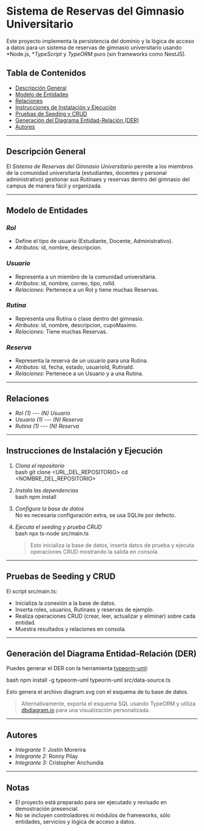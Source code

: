 # Sistema de Reservas del Gimnasio Universitario

Este proyecto implementa la persistencia del dominio y la lógica de acceso a datos para un sistema de reservas de gimnasio universitario usando *Node.js, **TypeScript* y *TypeORM* puro (sin frameworks como NestJS).

## Tabla de Contenidos

- [Descripción General](#descripción-general)
- [Modelo de Entidades](#modelo-de-entidades)
- [Relaciones](#relaciones)
- [Instrucciones de Instalación y Ejecución](#instrucciones-de-instalación-y-ejecución)
- [Pruebas de Seeding y CRUD](#pruebas-de-seeding-y-crud)
- [Generación del Diagrama Entidad-Relación (DER)](#generación-del-diagrama-entidad-relación-der)
- [Autores](#autores)

---

## Descripción General

El *Sistema de Reservas del Gimnasio Universitario* permite a los miembros de la comunidad universitaria (estudiantes, docentes y personal administrativo) gestionar sus Rutinaes y reservas dentro del gimnasio del campus de manera fácil y organizada.

---

## Modelo de Entidades

### *Rol*
- Define el tipo de usuario (Estudiante, Docente, Administrativo).
- *Atributos:* id, nombre, descripcion.

### *Usuario*
- Representa a un miembro de la comunidad universitaria.
- *Atributos:* id, nombre, correo, tipo, rolId.
- *Relaciones:* Pertenece a un Rol y tiene muchas Reservas.

### *Rutina*
- Representa una Rutina o clase dentro del gimnasio.
- *Atributos:* id, nombre, descripcion, cupoMaximo.
- *Relaciones:* Tiene muchas Reservas.

### *Reserva*
- Representa la reserva de un usuario para una Rutina.
- *Atributos:* id, fecha, estado, usuarioId, RutinaId.
- *Relaciones:* Pertenece a un Usuario y a una Rutina.

---

## Relaciones

- *Rol (1) --- (N) Usuario*
- *Usuario (1) --- (N) Reserva*
- *Rutina (1) --- (N) Reserva*

---

## Instrucciones de Instalación y Ejecución

1. *Clona el repositorio*  
   bash
   git clone <URL_DEL_REPOSITORIO>
   cd <NOMBRE_DEL_REPOSITORIO>
   

2. *Instala las dependencias*  
   bash
   npm install
   

3. *Configura la base de datos*  
   No es necesaria configuración extra, se usa SQLite por defecto.

4. *Ejecuta el seeding y prueba CRUD*  
   bash
   npx ts-node src/main.ts
   
   > Esto inicializa la base de datos, inserta datos de prueba y ejecuta operaciones CRUD mostrando la salida en consola.

---

## Pruebas de Seeding y CRUD

El script src/main.ts:
- Inicializa la conexión a la base de datos.
- Inserta roles, usuarios, Rutinaes y reservas de ejemplo.
- Realiza operaciones CRUD (crear, leer, actualizar y eliminar) sobre cada entidad.
- Muestra resultados y relaciones en consola.

---

## Generación del Diagrama Entidad-Relación (DER)

Puedes generar el DER con la herramienta [typeorm-uml](https://github.com/eugene-manuilov/typeorm-uml):

bash
npm install -g typeorm-uml
typeorm-uml src/data-source.ts

Esto genera el archivo diagram.svg con el esquema de tu base de datos.

> Alternativamente, exporta el esquema SQL usando TypeORM y utiliza [dbdiagram.io](https://dbdiagram.io) para una visualización personalizada.

---

## Autores

- *Integrante 1:* Jostin Morerira
- *Integrante 2:* Ronny Pilay
- *Integrante 3:* Cristopher Anchundia

---

## Notas

- El proyecto está preparado para ser ejecutado y revisado en demostración presencial.
- No se incluyen controladores ni módulos de frameworks, sólo entidades, servicios y lógica de acceso a datos.